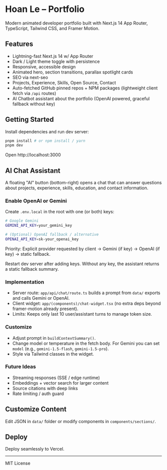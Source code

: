 # Hoan Le – Portfolio

Modern animated developer portfolio built with Next.js 14 App Router, TypeScript, Tailwind CSS, and Framer Motion.

## Features

- Lightning-fast Next.js 14 w/ App Router
- Dark / Light theme toggle with persistence
- Responsive, accessible design
- Animated hero, section transitions, parallax spotlight cards
- SEO via next-seo
- Projects, Experience, Skills, Open Source, Contact
- Auto-fetched GitHub pinned repos + NPM packages (lightweight client fetch via `/api` routes)
- AI Chatbot assistant about the portfolio (OpenAI powered, graceful fallback without key)

## Getting Started

Install dependencies and run dev server:

```bash
pnpm install # or npm install / yarn
pnpm dev
```

Open http://localhost:3000

## AI Chat Assistant

A floating "AI" button (bottom-right) opens a chat that can answer questions about projects, experience, skills, education, and contact information.

### Enable OpenAI or Gemini

Create `.env.local` in the root with one (or both) keys:

```bash
# Google Gemini
GEMINI_API_KEY=your_gemini_key

# (Optional) OpenAI fallback / alternative
OPENAI_API_KEY=sk-your_openai_key
```

Priority: Explicit provider requested by client -> Gemini (if key) -> OpenAI (if key) -> static fallback.

Restart dev server after adding keys. Without any key, the assistant returns a static fallback summary.

### Implementation

- Server route: `app/api/chat/route.ts` builds a prompt from `data/` exports and calls Gemini or OpenAI.
- Client widget: `app/(components)/chat-widget.tsx` (no extra deps beyond framer-motion already present).
- Limits: Keeps only last 10 user/assistant turns to manage token size.

### Customize

- Adjust prompt in `buildContextSummary()`.
- Change model or temperature in the fetch body. For Gemini you can set `model` (e.g., `gemini-1.5-flash`, `gemini-1.5-pro`).
- Style via Tailwind classes in the widget.

### Future Ideas

- Streaming responses (SSE / edge runtime)
- Embeddings + vector search for larger content
- Source citations with deep links
- Rate limiting / auth guard

## Customize Content

Edit JSON in `data/` folder or modify components in `components/sections/`.

## Deploy

Deploy seamlessly to Vercel.

---

MIT License
